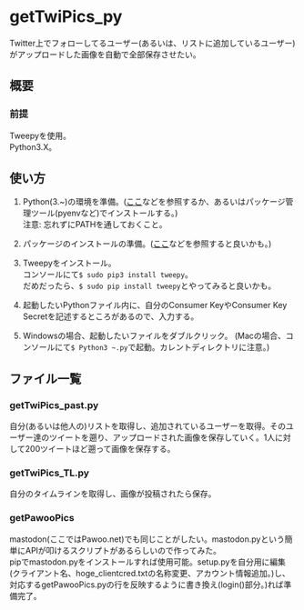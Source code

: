 # getTwiPics_py
Twitter上でフォローしてるユーザー(あるいは、リストに追加しているユーザー)がアップロードした画像を自動で全部保存させたい。  

## 概要
### 前提
Tweepyを使用。  
Python3.X。  

## 使い方
1. Python(3.~)の環境を準備。([ここ](http://www.pythonweb.jp/install/)などを参照するか、あるいはパッケージ管理ツール(pyenvなど)でインストールする。)  
注意: 忘れずにPATHを通しておくこと。

2. パッケージのインストールの準備。([ここ](http://prpr.hatenablog.jp/entry/2015/04/02/windows%E7%92%B0%E5%A2%83%E3%81%AEPython3.4%E3%81%A7pip%E3%82%92%E3%81%A4%E3%81%8B%E3%81%A3%E3%81%A6%E3%82%A4%E3%83%B3%E3%82%B9%E3%83%88%E3%83%BC%E3%83%AB%E3%81%99%E3%82%8B)などを参照すると良いかも。)

3. Tweepyをインストール。  
コンソールにて`$ sudo pip3 install tweepy`。  
だめだったら、`$ sudo pip install tweepy`とやってみると良いかも。

4. 起動したいPythonファイル内に、自分のConsumer KeyやConsumer Key Secretを記述するところがあるので、入力する。

5. Windowsの場合、起動したいファイルをダブルクリック。
(Macの場合、コンソールにて`$ Python3 ~.py`で起動。カレントディレクトリに注意。)

## ファイル一覧
### getTwiPics_past.py
自分(あるいは他人の)リストを取得し、追加されているユーザーを取得。そのユーザー達のツイートを遡り、アップロードされた画像を保存していく。1人に対して200ツイートほど遡って画像を保存する。  

### getTwiPics_TL.py
自分のタイムラインを取得し、画像が投稿されたら保存。  

### getPawooPics
mastodon(ここではPawoo.net)でも同じことがしたい。mastodon.pyという簡単にAPIが叩けるスクリプトがあるらしいので作ってみた。  
pipでmastodon.pyをインストールすれば使用可能。setup.pyを自分用に編集(クライアント名、hoge_clientcred.txtの名称変更、アカウント情報追加。)し、対応するgetPawooPics.pyの行を反映するように書き換え(login()部分。)れば準備完了。  
